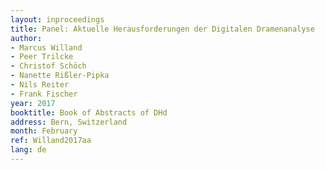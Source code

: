 ```yaml
---
layout: inproceedings
title: Panel: Aktuelle Herausforderungen der Digitalen Dramenanalyse
author:
- Marcus Willand
- Peer Trilcke
- Christof Schöch
- Nanette Rißler-Pipka
- Nils Reiter
- Frank Fischer
year: 2017
booktitle: Book of Abstracts of DHd
address: Bern, Switzerland
month: February
ref: Willand2017aa
lang: de
---
```

